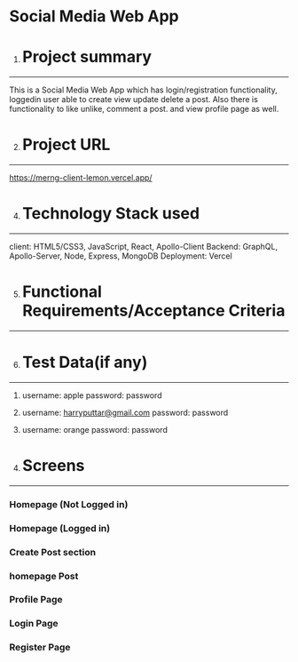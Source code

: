 # Social Media Web App
1. # Project summary
----------------

This is a Social Media Web App which has login/registration functionality, loggedin user able to create view update delete a post. Also there is functionality to like unlike, comment a post. and view profile page as well.


2. # Project URL
----------------

https://merng-client-lemon.vercel.app/

4. # Technology Stack used
-----------------
client:
HTML5/CSS3, JavaScript, React, Apollo-Client
Backend:
GraphQL, Apollo-Server, Node, Express, MongoDB
Deployment: Vercel

5. # Functional Requirements/Acceptance Criteria
-----------------



6. # Test Data(if any)
-----------------

1. username: apple password: password
2. username: harryputtar@gmail.com password: password
3. username: orange password: password
   
7. # Screens
------------------
### Homepage (Not Logged in)

### Homepage (Logged in)

### Create Post section

### homepage Post

### Profile Page

### Login Page

### Register Page









